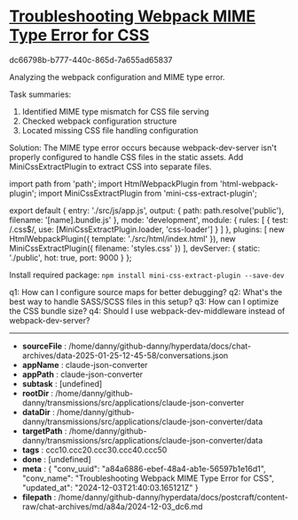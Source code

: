 # [Troubleshooting Webpack MIME Type Error for CSS](https://claude.ai/chat/a84a6886-ebef-48a4-ab1e-56597b1e16d1)

dc66798b-b777-440c-865d-7a655ad65837

 Analyzing the webpack configuration and MIME type error.

Task summaries:
1. Identified MIME type mismatch for CSS file serving
2. Checked webpack configuration structure
3. Located missing CSS file handling configuration

Solution: The MIME type error occurs because webpack-dev-server isn't properly configured to handle CSS files in the static assets. Add MiniCssExtractPlugin to extract CSS into separate files.



<antArtifact identifier="webpack-config" type="application/vnd.ant.code" language="javascript" title="Updated Webpack Configuration">
import path from 'path';
import HtmlWebpackPlugin from 'html-webpack-plugin';
import MiniCssExtractPlugin from 'mini-css-extract-plugin';

export default {
    entry: './src/js/app.js',
    output: {
        path: path.resolve('public'),
        filename: '[name].bundle.js'
    },
    mode: 'development',
    module: {
        rules: [
            {
                test: /\.css$/,
                use: [MiniCssExtractPlugin.loader, 'css-loader']
            }
        ]
    },
    plugins: [
        new HtmlWebpackPlugin({
            template: './src/html/index.html'
        }),
        new MiniCssExtractPlugin({
            filename: 'styles.css'
        })
    ],
    devServer: {
        static: './public',
        hot: true,
        port: 9000
    }
};
</antArtifact>

Install required package: `npm install mini-css-extract-plugin --save-dev`

q1: How can I configure source maps for better debugging?
q2: What's the best way to handle SASS/SCSS files in this setup?
q3: How can I optimize the CSS bundle size?
q4: Should I use webpack-dev-middleware instead of webpack-dev-server?

---

* **sourceFile** : /home/danny/github-danny/hyperdata/docs/chat-archives/data-2025-01-25-12-45-58/conversations.json
* **appName** : claude-json-converter
* **appPath** : claude-json-converter
* **subtask** : [undefined]
* **rootDir** : /home/danny/github-danny/transmissions/src/applications/claude-json-converter
* **dataDir** : /home/danny/github-danny/transmissions/src/applications/claude-json-converter/data
* **targetPath** : /home/danny/github-danny/transmissions/src/applications/claude-json-converter/data
* **tags** : ccc10.ccc20.ccc30.ccc40.ccc50
* **done** : [undefined]
* **meta** : {
  "conv_uuid": "a84a6886-ebef-48a4-ab1e-56597b1e16d1",
  "conv_name": "Troubleshooting Webpack MIME Type Error for CSS",
  "updated_at": "2024-12-03T21:40:03.165121Z"
}
* **filepath** : /home/danny/github-danny/hyperdata/docs/postcraft/content-raw/chat-archives/md/a84a/2024-12-03_dc6.md